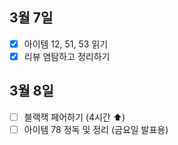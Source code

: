 ## 3월 7일

- [x] 아이템 12, 51, 53 읽기
- [x] 리뷰 염탐하고 정리하기

## 3월 8일

- [ ] 블랙잭 페어하기 (4시간 ⬆️)
- [ ] 아이템 78 정독 및 정리 (금요일 발표용)
